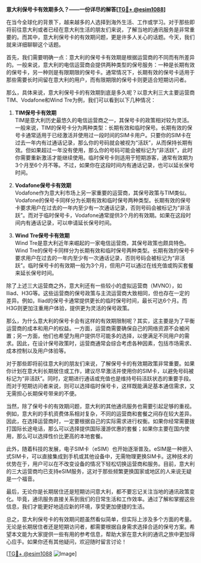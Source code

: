**意大利保号卡有效期多久？——一份详尽的解答[[TG💪+ @esim1088](https://t.me/s/esim1088)]**

在当今全球化的背景下，越来越多的人选择到海外生活、工作或学习。对于那些即将前往意大利或者已经在意大利生活的朋友们来说，了解当地的通讯服务是非常重要的。而其中，意大利保号卡的有效期问题，更是许多人关心的话题。今天，我们就来详细聊聊这个话题。

首先，我们需要明确一点：意大利的保号卡有效期是根据运营商的不同而有所差异的。一般来说，意大利的电信运营商会提供两种类型的保号服务：一种是长期有效的保号卡，另一种则是有限期限的保号卡。通常情况下，长期有效的保号卡适用于那些需要长时间留在意大利的用户，而有限期限的保号卡则更适合短期访问者。

那么，具体来说，意大利保号卡的有效期到底是多久呢？以意大利三大主要运营商TIM、Vodafone和Wind Tre为例，我们可以看到以下几种情况：

1. **TIM保号卡有效期**  
TIM是意大利历史最悠久的电信运营商之一，其保号卡的政策相对较为灵活。一般来说，TIM的保号卡分为两种类型：长期有效和临时保号。长期有效的保号卡通常适用于已经激活并使用过一段时间的SIM卡用户。只要你的SIM卡在过去一年内有过通话记录，那么你的号码就会被视为“活跃”，从而保持长期有效。但如果超过一年没有使用，那么你的号码可能会被标记为“非活跃”，此时你需要重新激活才能继续使用。临时保号卡则适用于短期游客，通常有效期为3个月至6个月不等。不过，如果你在这段时间内有通话记录，也可以延长保号时间。

2. **Vodafone保号卡有效期**  
Vodafone作为意大利市场上另一家重要的运营商，其保号政策与TIM类似。Vodafone的保号卡同样分为长期有效和临时保号两种类型。长期有效的保号卡要求用户在过去的一年内至少有一次通话记录，否则号码会被标记为“非活跃”。而对于临时保号卡，Vodafone通常提供3个月的有效期。如果在这段时间内有通话记录，可以申请延长保号时间。

3. **Wind Tre保号卡有效期**  
Wind Tre是意大利近年来崛起的一家电信运营商，其保号政策也颇具特色。Wind Tre的保号卡同样分为长期有效和临时保号两种类型。长期有效的保号卡要求用户在过去的一年内至少有一次通话记录，否则号码会被标记为“非活跃”。临时保号卡的有效期一般为3个月，但用户可以通过在线充值或购买套餐来延长保号时间。

除了上述三大运营商之外，意大利还有一些较小的虚拟运营商（MVNO），如Iliad、H3G等。这些运营商的保号政策与主流运营商大致相同，但也存在一定的差异。例如，Iliad的保号卡通常提供更长的临时保号时间，最长可达6个月。而H3G则更加注重用户体验，提供更为灵活的保号政策。

那么，为什么意大利的保号卡会有这样的有效期限制呢？其实，这主要是为了平衡运营商的成本和用户的权益。一方面，运营商需要确保自己的网络资源不会被闲置；另一方面，他们也希望为用户提供尽可能多的选择，以便满足不同用户的需求。因此，在设计保号政策时，运营商通常会综合考虑各种因素，包括市场需求、成本控制以及用户体验等。

对于那些即将前往意大利的朋友们来说，了解保号卡的有效期政策非常重要。如果你计划在意大利长期居住或工作，建议尽早激活并使用你的SIM卡，以避免号码被标记为“非活跃”。同时，定期进行通话或充值也是维持号码活跃状态的重要手段。而对于短期访问者来说，则可以选择临时保号卡，这样既能满足基本通信需求，又无需担心长期保号带来的不便。

当然，除了保号卡的有效期问题，意大利的其他通讯服务也需要引起足够的重视。例如，意大利的手机资费体系相对复杂，不同的运营商和套餐之间存在较大差异。因此，在选择运营商时，一定要根据自己的实际需求进行权衡。如果你经常需要拨打国际长途电话，那么可以选择提供国际漫游优惠的套餐；如果你主要在国内使用，那么可以选择性价比更高的本地套餐。

此外，随着科技的发展，电子SIM卡（eSIM）也开始逐渐普及。eSIM是一种嵌入式SIM卡，可以直接集成到手机或其他设备中，无需物理更换SIM卡。这种技术的优势在于，用户可以在不改变设备的情况下轻松切换运营商和服务。目前，意大利的三大运营商均已支持eSIM服务，这对于那些频繁更换国家或地区的人来说无疑是一个福音。

最后，无论你是长期居住还是短期访问意大利，都不要忘记关注当地的通讯政策变化。毕竟，通讯服务直接关系到我们的日常生活和工作效率。通过了解和掌握这些信息，我们才能更好地适应新的环境，享受更加便捷的生活。

总之，意大利保号卡的有效期问题虽然看似简单，但实际上涉及多个方面的考量。无论是长期居住者还是短期访问者，都需要根据自身需求选择合适的保号方案。希望本文能为大家提供一些有用的参考信息，帮助大家在意大利的通讯之旅中更加得心应手。如果你还有其他疑问，欢迎随时留言讨论！

[[TG💪+ @esim1088](https://t.me/s/esim1088) ![Image](https://i.postimg.cc/4NQfJmqS/Snipaste-2025-05-13-00-14-12.png)]